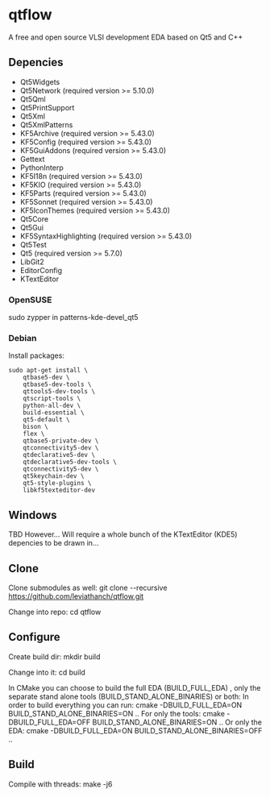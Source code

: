 # qtflow
A free and open source VLSI development EDA based on Qt5 and C++

## Depencies
 * Qt5Widgets
 * Qt5Network (required version >= 5.10.0)
 * Qt5Qml
 * Qt5PrintSupport
 * Qt5Xml
 * Qt5XmlPatterns
 * KF5Archive (required version >= 5.43.0)
 * KF5Config (required version >= 5.43.0)
 * KF5GuiAddons (required version >= 5.43.0)
 * Gettext
 * PythonInterp
 * KF5I18n (required version >= 5.43.0)
 * KF5KIO (required version >= 5.43.0)
 * KF5Parts (required version >= 5.43.0)
 * KF5Sonnet (required version >= 5.43.0)
 * KF5IconThemes (required version >= 5.43.0)
 * Qt5Core
 * Qt5Gui
 * KF5SyntaxHighlighting (required version >= 5.43.0)
 * Qt5Test
 * Qt5 (required version >= 5.7.0)
 * LibGit2
 * EditorConfig
 * KTextEditor

### OpenSUSE
 sudo zypper in patterns-kde-devel_qt5 

### Debian
Install packages:

	sudo apt-get install \
		qtbase5-dev \
		qtbase5-dev-tools \
		qttools5-dev-tools \
		qtscript-tools \
		python-all-dev \
		build-essential \
		qt5-default \
		bison \
		flex \
		qtbase5-private-dev \
		qtconnectivity5-dev \
		qtdeclarative5-dev \
		qtdeclarative5-dev-tools \
		qtconnectivity5-dev \
		qt5keychain-dev \
		qt5-style-plugins \
		libkf5texteditor-dev

## Windows
TBD
However... Will require a whole bunch of the KTextEditor (KDE5) depencies to be drawn in...

## Clone
Clone submodules as well:
	git clone --recursive https://github.com/leviathanch/qtflow.git

Change into repo:
	cd qtflow

## Configure
Create build dir:
	mkdir build

Change into it:
	cd build

In CMake you can choose to build the full EDA (BUILD_FULL_EDA) , only the separate stand alone tools (BUILD_STAND_ALONE_BINARIES) or both:
In order to build everything you can run:
	cmake -DBUILD_FULL_EDA=ON BUILD_STAND_ALONE_BINARIES=ON ..
For only the tools:
	cmake -DBUILD_FULL_EDA=OFF BUILD_STAND_ALONE_BINARIES=ON ..
Or only the EDA:
	cmake -DBUILD_FULL_EDA=ON BUILD_STAND_ALONE_BINARIES=OFF ..

## Build
Compile with threads:
	make -j6 

